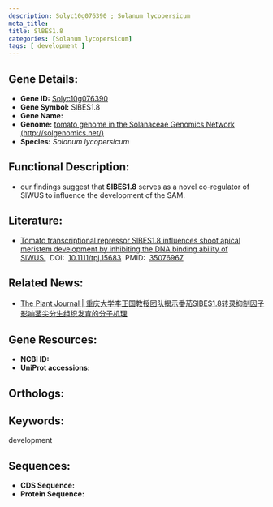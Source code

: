 ```yaml
---
description: Solyc10g076390 ; Solanum lycopersicum
meta_title:
title: SlBES1.8
categories: [Solanum lycopersicum]
tags: [ development ]
---
```


## Gene Details:
- **Gene ID:**	[Solyc10g076390]()
- **Gene Symbol:** SlBES1.8
- **Gene Name:** 
- **Genome:** [ tomato genome in the Solanaceae Genomics Network (http://solgenomics.net/)]()
- **Species:** *Solanum lycopersicum*

## Functional Description:
   - our findings suggest that **SlBES1.8** serves as a novel co-regulator of SlWUS to influence the development of the SAM.

## Literature:
   - [Tomato transcriptional repressor SlBES1.8 influences shoot apical meristem development by inhibiting the DNA binding ability of SlWUS.]( https://onlinelibrary.wiley.com/doi/10.1111/tpj.15683)&nbsp;&nbsp;DOI:&nbsp;&nbsp;[10.1111/tpj.15683](https://onlinelibrary.wiley.com/doi/10.1111/tpj.15683)&nbsp;&nbsp;PMID:&nbsp;&nbsp;[35076967](https://pubmed.ncbi.nlm.nih.gov/35076967/)

## Related News:
   - [The Plant Journal | 重庆大学李正国教授团队揭示番茄SlBES1.8转录抑制因子影响茎尖分生组织发育的分子机理](https://mp.weixin.qq.com/s?__biz=Mzg3MDEwNDEyMg==&mid=2247524542&idx=6&sn=0d824e5e51cfa26fc9ad2c927b8805b4&chksm=ce90cdebf9e744fd21a964b77f862e7d8878e114132d8d2ac07491305e9e508c4c82d4e527c7&scene=27#wechat_redirect)

## Gene Resources:
- **NCBI ID:** [](https://www.ncbi.nlm.nih.gov/gene/?term=)
- **UniProt accessions:** [](https://www.uniprot.org/uniprotkb//entry)

## Orthologs:

## Keywords:
development

## Sequences:
- **CDS Sequence:**
- **Protein Sequence:**
